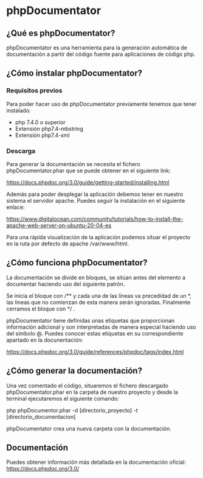 # phpDocumentator
## ¿Qué es phpDocumentator?
phpDocumentator es una herramienta para la generación automática de documentación a partir del código fuente para aplicaciones de código php.

## ¿Cómo instalar phpDocumentator?
### Requisitos previos
Para poder hacer uso de phpDocumentator previamente tenemos que tener instalado:
* php 7.4.0 o superior
* Extensión php7.4-mbstring
* Extensión php7.4-xml
  
### Descarga
Para generar la documentación se necesita el fichero phpDocumentator.phar que se puede obtener en el siguiente link:

https://docs.phpdoc.org/3.0/guide/getting-started/installing.html


Además para poder desplegar la aplicación debemos tener en nuestro sistema el servidor apache. Puedes seguir la instalación en el siguiente enlace:

https://www.digitalocean.com/community/tutorials/how-to-install-the-apache-web-server-on-ubuntu-20-04-es

Para una rápida visualización de la aplicación podemos situar el proyecto en la ruta por defecto de apache /var/www/html.


## ¿Cómo funciona phpDocumentator?
La documentación se divide en bloques, se sitúan antes del elemento a documentar haciendo uso del siguiente patrón. 

Se inicia el bloque con /** y cada una de las líneas va precedidad de un *, las líneas que no comienzan de esta manera serán ignoradas. Finalmente cerramos el bloque con */ . 

phpDocumentator tiene definidas unas etiquetas que proporcionan información adicional y son interpretadas de manera especial haciendo uso del símbolo @. Puedes conocer estas etiquetas en su correspondiente apartado en la docunentación:

https://docs.phpdoc.org/3.0/guide/references/phpdoc/tags/index.html

## ¿Cómo generar la documentación? 
Una vez comentado el código, situaremos el fichero descargado phpDocumentator.phar en la carpeta de nuestro proyecto y desde la terminal ejecutaremos el siguiente comando:

php phpDocumentor.phar -d [directorio_proyecto] -t [directorio_documentacion]

phpDocumentator crea una nueva carpeta con la documentación. 

## Documentación
Puedes obtener información más detallada en la documentación oficial: https://docs.phpdoc.org/3.0/














